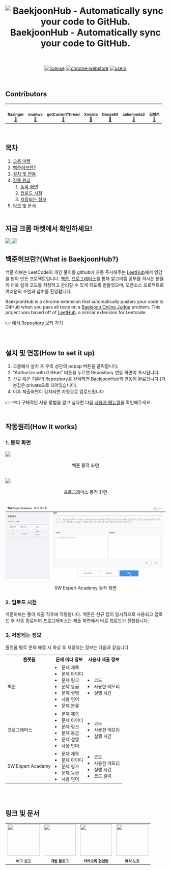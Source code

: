 <h1 align="center">
  <img src="assets/thumbnail.png" alt="BaekjoonHub - Automatically sync your code to GitHub." width="400">
  <br>
  BaekjoonHub - Automatically sync your code to GitHub.
  <br>
  <br>
</h1>

<p align="center">
  <a href="LICENSE"><img src="https://img.shields.io/badge/license-MIT-blue.svg" alt="license"/></a>
  <a href="https://chrome.google.com/webstore/detail/ccammcjdkpgjmcpijpahlehmapgmphmk"><img src="https://img.shields.io/chrome-web-store/v/ccammcjdkpgjmcpijpahlehmapgmphmk.svg" alt="chrome-webstore"/></a>
  <a href="https://chrome.google.com/webstore/detail/ccammcjdkpgjmcpijpahlehmapgmphmk"><img src="https://img.shields.io/chrome-web-store/d/ccammcjdkpgjmcpijpahlehmapgmphmk.svg" alt="users"></a>
    
</a>
</p>

</br>

## Contributors

<!-- ALL-CONTRIBUTORS-LIST:START - Do not remove or modify this section -->
<!-- prettier-ignore-start -->
<!-- markdownlint-disable -->
<table>
  <tr>
    <td align="center"><a href="https://github.com/flaxinger"><img src="https://avatars.githubusercontent.com/u/70012548?v=4?s=100" width="100px;" alt=""/><br /><sub><b>flaxinger</b></sub></a><br /><a href="#maintenance-flaxinger" title="Maintenance">🚧</a></td>
    <td align="center"><a href="https://github.com/mumwa"><img src="https://avatars.githubusercontent.com/u/13832137?v=4?s=100" width="100px;" alt=""/><br /><sub><b>mumwa</b></sub></a><br /><a href="#tool-mumwa" title="Tools">🔧</a></td>
    <td align="center"><a href="https://github.com/getCurrentThread"><img src="https://avatars.githubusercontent.com/u/31976959?v=4?s=100" width="100px;" alt=""/><br /><sub><b>getCurrentThread</b></sub></a><br /><a href="#maintenance-getCurrentThread" title="Maintenance">🚧</a></td>
    <td align="center"><a href="https://xvezda.com"><img src="https://avatars.githubusercontent.com/u/9497404?v=4?s=100" width="100px;" alt=""/><br /><sub><b>Xvezda</b></sub></a><br /><a href="https://github.com/BaekjoonHub/BaekjoonHub/commits?author=Xvezda" title="Documentation">📖</a></td>
    <td align="center"><a href="https://github.com/doxxx93"><img src="https://avatars.githubusercontent.com/u/51396905?v=4?s=100" width="100px;" alt=""/><br /><sub><b>Doxxx93</b></sub></a><br /><a href="#talk-doxxx93" title="Talks">📢</a></td>
    <td align="center"><a href="https://github.com/cokemania2"><img src="https://avatars.githubusercontent.com/u/38974863?v=4?s=100" width="100px;" alt=""/><br /><sub><b>cokemania2</b></sub></a><br /><a href="#maintenance-cokemania2" title="Maintenance">🚧</a></td>
    <td align="center"><a href="https://github.com/keinetwork"><img src="https://avatars.githubusercontent.com/u/102347379?v=4?s=100" width="100px;" alt=""/><br /><sub><b>김영석</b></sub></a><br /><a href="#question-keinetwork" title="Answering Questions">💬</a></td>
  </tr>
</table>

<!-- markdownlint-restore -->
<!-- prettier-ignore-end -->

<!-- ALL-CONTRIBUTORS-LIST:END -->

<br/>

## 목차

1. [크롬 마켓](#지금-크롬-마켓에서-확인하세요)
2. [백준허브란?](#백준허브란what-is-baekjoonhub)
3. [설치 및 연동](#설치-및-연동how-to-set-it-up)
4. [작동 원리](#작동원리how-it-works)
   1. [동작 화면](#1-동작-화면)
   2. [업로드 시점](#2-업로드-시점)
   3. [저장되는 정보](#3-저장되는-정보)
5. [링크 및 문서](#링크-및-문서)
   <br />
   <br />

<!--- 마켓  --->

## 지금 크롬 마켓에서 확인하세요!

<a href="https://chrome.google.com/webstore/detail/ccammcjdkpgjmcpijpahlehmapgmphmk">
  <img src="assets/extension/bookmark1.png"/>
</a>

<a href="https://chrome.google.com/webstore/detail/ebcggjojbiojfmiaammkfbdgmlpfflig">
  <img src="assets/extension/bookmark2.png"/>
</a>

<!--- 소개 --->

## 백준허브란?(What is BaekjoonHub?)

<p>
  백준 허브는 LeetCode의 개인 풀이를 github에 자동 푸시해주는 <a href="https://github.com/QasimWani/LeetHub">LeetHub</a>에서 영감을 받아 만든 프로젝트입니다. <a href="https://www.acmicpc.net/">백준</a>, <a href="https://programmers.co.kr/">프로그래머스</a>를 통해 알고리즘 공부를 하시는 분들이 더욱 쉽게 코드를 저장하고 관리할 수 있게 하도록 만들었으며, 오픈소스 프로젝트로 여러분의 조언과 참여를 환영합니다.<br/>
</p>
<p>
  BaekjoonHub is a chrome extension that automatically pushes your code to GitHub when you pass all tests on a <a href="https://www.acmicpc.net/">Baekjoon Online Judge</a> problem. This project was based off of <a href="https://github.com/QasimWani/LeetHub">LeetHub</a>, a similar extension for Leetcode.
</p>
👉 <a href="https://github.com/flaxinger/BOJAutoPush"> 예시 Repository</a> 보러 가기<br/>

<br />
<br />

<!--- 설치 및 연동 --->

## 설치 및 연동(How to set it up)

<ol>
  <li>크롬에서 설치 후 우측 상단의 popup 버튼을 클릭합니다.</li>
  <li>"Authorize with GitHub" 버튼을 누르면 Repository 연동 화면이 표시됩니다.</li>
  <li>신규 혹은 기존의 Repository를 선택하면 BaekjoonHub과 연동이 완료됩니다
    (기본값은 private으로 되어있습니다).</li>
  <li>이후 제출화면이 감지되면 자동으로 업로드됩니다</li>
</ol>
👉 보다 구체적인 사용 방법을 알고 싶다면 다음 <a href="https://velog.io/@flaxinger/백준허브-사용-방법">사용자 매뉴얼</a>을 확인해주세요.
<br />
<br />

<!--- 작동 원리 --->

## 작동원리(How it works)

### 1. 동작 화면

![](assets/extension/Baekjoon.gif)

<div align="center">백준 동작 화면</div>
<br/>

![](assets/extension/Programmers.gif)

<div align="center">프로그래머스 동작 화면</div>
<br/>

![](assets/extension/SWExpertAcademy.gif)

<div align="center">SW Expert Academy 동작 화면</div>

### 2. 업로드 시점

<p> 백준허브는 풀이 제출 직후에 작동합니다. 백준은 신규 탭이 일시적으로 사용되고 업로드 후 자동 종료되며 프로그래머스는 제출 화면에서 바로 업로드가 진행됩니다.</p>

### 3. 저장되는 정보

<p>플랫폼 별로 문제 해결 시 파싱 후 저장되는 정보는 다음과 같습니다.</p>

<table>
  <tbody>
    <tr>
      <th>플랫폼</th>
      <th align="center">문제 메타 정보</th>
      <th align="center">사용자 제출 정보</th>
    </tr>
    <tr>
      <td>백준</td>
      <td align="left">
        <li>문제 제목</li>
        <li>문제 아이디</li>
        <li>문제 링크</li>
        <li>문제 등급</li>
        <li>문제 설명</li>
        <li>사용 언어</li>
        <li>문제 분류</li>
      </td>
      <td align="left">
        <li>코드</li>
        <li>사용한 메모리</li>
        <li>실행 시간</li>
      </td>
    </tr>
    <tr>
      <td>프로그래머스</td>
      <td align="left">
        <li>문제 제목</li>
        <li>문제 아이디</li>
        <li>문제 링크</li>
        <li>문제 등급</li>
        <li>문제 설명</li>
        <li>사용 언어</li>
      </td>
      <td align="left">
        <li>코드</li>
        <li>사용한 메모리</li>
        <li>실행 시간</li>
      </td>
    </tr>
    <tr>
      <td>SW Expert Academy</td>
      <td align="left">
        <li>문제 제목</li>
        <li>문제 아이디</li>
        <li>문제 링크</li>
        <li>문제 등급</li>
        <li>사용 언어</li>
      </td>
      <td align="left">
        <li>코드</li>
        <li>사용한 메모리</li>
        <li>실행 시간</li>
        <li>코드 길이</li>
      </td>
    </tr>
  </tbody>
</table>

<br />
<br />

<!--- 링크 및 문서 --->

## 링크 및 문서

<table>
  <tr>
    <td align="center">
      <a href="https://github.com/BaekjoonHub/BaekjoonHub/issues" title="버그신고">
          <img src="./assets/readme_icons/bug.png" width="100" height="100">
      </a><br/><sub><b>버그 신고</b></sub>
    </td>
    <td align="center">
      <a href="https://hyeon-jinhyeok.tistory.com/5" title="GetCurrentThread의 개발블로그">
        <img src="./assets/readme_icons/tstory.png" width="100" height="100">
      </a><br/><sub><b>개발 블로그</b></sub>
    </td>
    <td align="center">
      <a href="https://open.kakao.com/o/gOWn2ySd" title="카카오톡 협업방">
        <img src="./assets/readme_icons/kakao.png" width="100" height="100">
      </a><br/><sub><b>카카오톡 협업방</b></sub>
    </td>
    <td align="center">
      <a href="./Patch_Notes/" title="패치 노트">
        <img src="./assets/readme_icons/patchnotes.png" width="100" height="100">
      </a><br/><sub><b>패치 노트</b></sub>
    </td>
  </tr>
</table>

<br />
<br />
